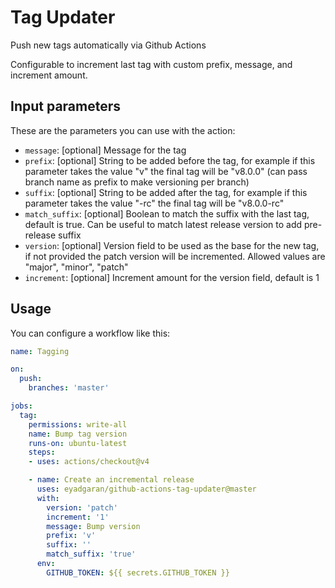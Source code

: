 # Tag Updater

Push new tags automatically via Github Actions

Configurable to increment last tag with custom prefix, message, and increment amount.

## Input parameters

These are the parameters you can use with the action:

- `message`: [optional] Message for the tag
- `prefix`: [optional] String to be added before the tag, for example if this parameter takes the value "v" the final tag will be "v8.0.0" (can pass branch name as prefix to make versioning per branch)
- `suffix`: [optional] String to be added after the tag, for example if this parameter takes the value "-rc" the final tag will be "v8.0.0-rc"
- `match_suffix`: [optional] Boolean to match the suffix with the last tag, default is true. Can be useful to match latest release version to add pre-release suffix
- `version`: [optional] Version field to be used as the base for the new tag, if not provided the patch version will be incremented. Allowed values are "major", "minor", "patch"
- `increment`: [optional] Increment amount for the version field, default is 1

## Usage

You can configure a workflow like this:

```yaml
name: Tagging

on:
  push:
    branches: 'master'

jobs:
  tag:
    permissions: write-all
    name: Bump tag version
    runs-on: ubuntu-latest
    steps:
    - uses: actions/checkout@v4

    - name: Create an incremental release
      uses: eyadgaran/github-actions-tag-updater@master
      with:
        version: 'patch'
        increment: '1'
        message: Bump version
        prefix: 'v'
        suffix: ''
        match_suffix: 'true'
      env:
        GITHUB_TOKEN: ${{ secrets.GITHUB_TOKEN }}
```

